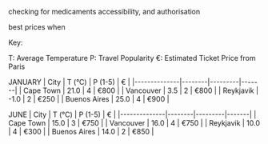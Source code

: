 checking for medicaments accessibility, and authorisation

best prices when

Key:

T: Average Temperature
P: Travel Popularity
€: Estimated Ticket Price from Paris

JANUARY 
| City         | T (°C) | P (1-5) | €     |
|--------------|--------|---------|-------|
| Cape Town    | 21.0   | 4       | €800  |
| Vancouver    | 3.5    | 2       | €800  |
| Reykjavik    | -1.0   | 2       | €250  |
| Buenos Aires | 25.0   | 4       | €900  |

JUNE
| City         | T (°C) | P (1-5) | €     |
|--------------|--------|---------|-------|
| Cape Town    | 15.0   | 3       | €750  |
| Vancouver    | 16.0   | 4       | €750  |
| Reykjavik    | 10.0   | 4       | €300  |
| Buenos Aires | 14.0   | 2       | €850  |
